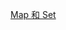 [Map 和 Set](../../questions/62.%E4%BB%8B%E7%BB%8D%E4%B8%8B%20Set%E3%80%81Map%E3%80%81WeakSet%20%E5%92%8C%20WeakMap%20%E7%9A%84%E5%8C%BA%E5%88%AB.md)
